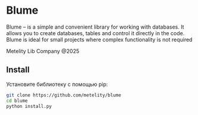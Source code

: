# Blume

Blume – is a simple and convenient library for working with databases. It allows you to create databases, tables and control it directly in the code. Blume is ideal for small projects where complex functionality is not required

Metelity Lib Company @2025

## Install

Установите библиотеку с помощью pip:

```bash
git clone https://github.com/metelity/blume
cd blume
python install.py
```